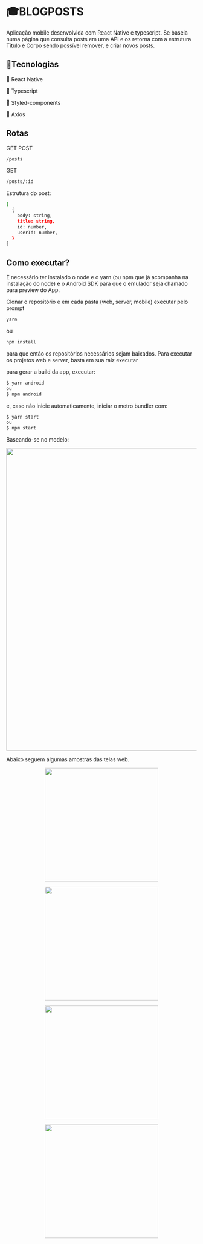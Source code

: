 # 🎓BLOGPOSTS

Aplicação mobile desenvolvida com React Native e typescript. Se baseia numa página que consulta posts em uma API e os retorna com a estrutura Titulo e Corpo sendo possível remover, e criar novos posts.

## 📁Tecnologias

📕 React Native

📘 Typescript

💅 Styled-components

🔗 Axios

## Rotas

GET POST
```bash
/posts
```
GET
```bash
/posts/:id
```

Estrutura dp post:
```bash
[
  {
    body: string,
    title: string,
    id: number,
    userId: number,
  }
]
```
## Como executar?

É necessário ter instalado o node e o yarn (ou npm que já acompanha na instalação do node) e o Android SDK para que o emulador seja chamado para preview do App. 

Clonar o repositório e em cada pasta (web, server, mobile) executar pelo prompt 
```bash
yarn
```
ou
```bash
npm install 
```
para que então os repositórios necessários sejam baixados. Para executar os projetos web e server, basta em sua raiz executar 

para gerar a build da app, executar:
```bash
$ yarn android 
ou 
$ npm android
```

e, caso não inicie automaticamente, iniciar o metro bundler com:
```bash
$ yarn start 
ou 
$ npm start
```

Baseando-se no modelo:

<p align="center">
<img  src="https://cdn.discordapp.com/attachments/700348106419470369/747478882550153346/unknown.png"  width="800"/>
</p>

Abaixo seguem algumas amostras das telas web.

<p align="center">
<img  src="https://github.com/carloshrf/blogposts/blob/master/public/images/create.png?raw=true"  width="300"/>
</p>

<p align="center">
<img  src="https://github.com/carloshrf/blogposts/blob/master/public/images/delete.png?raw=true"  width="300"/>
</p>

<p align="center">
<img  src="https://github.com/carloshrf/blogposts/blob/master/public/images/home.png?raw=true"  width="300"/>
</p>

<p align="center">
<img  src="https://github.com/carloshrf/blogposts/blob/master/public/images/success.png?raw=true"  width="300"/>
</p>
